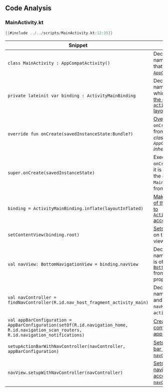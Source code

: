 ## Code Analysis

### MainActivity.kt
```kt
{{#include ../../scripts/MainActivity.kt:12:35}}
```

| Snippet                                                                                                                                  | Description                                                                                                                                                                                                                                                                          |
| ---------------------------------------------------------------------------------------------------------------------------------------- | ------------------------------------------------------------------------------------------------------------------------------------------------------------------------------------------------------------------------------------------------------------------------------------ |
| `class MainActivity : AppCompatActivity()`                                                                                               | Declares a class named `MainActivity` that inherits from [`AppCompatActivity`](https://developer.android.com/reference/androidx/appcompat/app/AppCompatActivity).                                                                                                                    |
| `private lateinit var binding : ActivityMainBinding`                                                                                     | Declares a variable named `binding` of which is used to [bind the code to the `activity_main.xml` layout](https://developer.android.com/topic/libraries/data-binding/expressions#binding_data).                                                                                      |
| `override fun onCreate(savedInstanceState:Bundle?)`                                                                                      | [Overrides](https://kotlinlang.org/docs/inheritance.html) the `onCreate` function from [`Activity`](https://developer.android.com/reference/android/app/Activity#onCreate(android.os.Bundle)) *(the class which `AppCompatActivity` inherits from)*.                                 |
| `super.onCreate(savedInstanceState)`                                                                                                     | Executes the `onCreate` function as it is implemented by the classes `MainActivity` inherits from.                                                                                                                                                                                   |
| `binding = ActivityMainBinding.inflate(layoutInflated)`                                                                                  | [Makes the contents of the xml file bound to `ActivityMainBinding` accessible.](https://stackoverflow.com/questions/4576330/what-does-it-mean-to-inflate-a-view-from-an-xml-file)                                                                                                    |
| `setContentView(binding.root)`                                                                                                           | [Sets the content view](https://developer.android.com/reference/android/app/Activity#setContentView(android.view.View)) on the [`root`](https://developer.android.com/reference/android/databinding/ViewDataBinding#getroot) of the view.                                            |
| `val navView: BottomNavigationView = binding.navView`                                                                                    | Declares a variable named `navView` which is of type [`BottomNavigationView`](https://developer.android.com/reference/com/google/android/material/bottomnavigation/BottomNavigationView) from the `navView` property of `binding`                                                    |
| `val navController = findNavController(R.id.nav_host_fragment_activity_main)`                                                            | Declares a variable named `navController` and sets it to the `navHostFragment` from `activity_main.xml`.                                                                                                                                                                             |
| `val appBarConfiguration = AppBarConfiguration(setOf(R.id.navigation_home, R.id.navigation_scan_routers, R.id.navigation_notifications)` | [Creates a configuration for the application bar.](https://developer.android.com/reference/androidx/navigation/ui/AppBarConfiguration)                                                                                                                                               |
| `setupActionBarWithNavController(navController, appBarConfiguration)`                                                                    | [Sets up the action bar to the `navController`.](https://developer.android.com/reference/androidx/navigation/ui/NavigationUI#setupActionBarWithNavController(androidx.appcompat.app.AppCompatActivity,androidx.navigation.NavController,androidx.navigation.ui.AppBarConfiguration)) |
| `navView.setupWithNavController(navController)`                                                                                          | [Sets up the navigation view according to the `navController`.](https://developer.android.com/reference/androidx/navigation/ui/NavigationUI#setupWithNavController(com.google.android.material.navigation.NavigationBarView,androidx.navigation.NavController))                      |